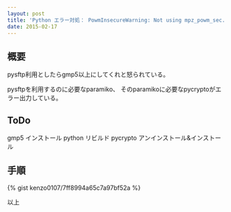 ```yaml
---
layout: post
title: 'Python エラー対処： PowmInsecureWarning: Not using mpz_powm_sec.  You should rebuild using libgmp >= 5 to avoid timing attack vulnerability.   _warn("Not using mpz_powm_sec.  You should rebuild using libgmp >= 5 to avoid timing attack vulnerability.", PowmInsec'
date: 2015-02-17
---
```



## 概要

pysftp利用としたらgmp5以上にしてくれと怒られている。

pysftpを利用するのに必要なparamiko、
そのparamikoに必要なpycryptoがエラー出力している。

## ToDo

gmp5 インストール
python リビルド
pycrypto アンインストール&インストール

## 手順

{% gist kenzo0107/7ff8994a65c7a97bf52a %}

以上
